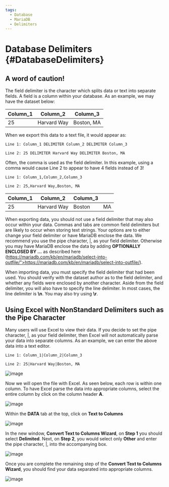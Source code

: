 ```yaml
---
tags:
  - Database
  - MariaDB
  - Delimiters
---
```


# Database Delimiters {#DatabaseDelimiters}
## A word of caution!

The field delimiter is the character which splits data or text into separate fields. A field is a column within your database. As an example, we may have the dataset below:

| **Column_1** | **Column_2** | **Column_3** |
| --- | --- | --- |
| 25 | Harvard Way | Boston, MA |

When we export this data to a text file, it would appear as:

`Line 1: Column_1 DELIMITER Column_2 DELIMITER Column_3`

`Line 2: 25 DELIMITER Harvard Way DELIMITER Boston, MA`

Often, the comma is used as the field delimiter. In this example, using a comma would cause Line 2 to appear to have 4 fields instead of 3!

`Line 1: Column_1,Column_2,Column_3`

`Line 2: 25,Harvard Way,Boston, MA`

| **Column_1** | **Column_2** | **Column_3** ||
| --- | --- | --- |--- |
| 25 | Harvard Way | Boston | MA|

When exporting data, you should not use a field delimiter that may also occur within your data. Commas and tabs are common field delimiters but are likely to occur when storing text strings. Your options are to either change your field delimiter or have MariaDB enclose the data. We recommend you use the pipe character, |, as your field delimiter. Otherwise you may have MariaDB enclose the data by adding **OPTIONALLY ENCLOSED BY …** as described here (https://mariadb.com/kb/en/mariadb/select-into-outfile/">https://mariadb.com/kb/en/mariadb/select-into-outfile/).

When importing data, you must specify the field delimiter that had been used. You should verify with the dataset author as to the field delimiter, and whether any fields were enclosed by another character. Aside from the field delimiter, you will also have to specify the line delimiter. In most cases, the line delimiter is **\n**. You may also try using **\r**.

## Using Excel with NonStandard Delimiters such as the Pipe Character

Many users will use Excel to view their data. If you decide to set the pipe character, |, as your field delimiter, then Excel will not automatically parse your data into separate columns. As an example, we can enter the above data into a text editor. 

`Line 1: Column_1|Column_2|Column_3`

`Line 2: 25|Harvard Way|Boston, MA`

![image](https://github.com/user-attachments/assets/c550f636-f2f2-4384-82cf-ece3871217c7)

Now we will open the file with Excel. As seen below, each row is within one column. To have Excel parse the data into appropriate columns, select the entire column by click on the column header **A**.

![image](https://github.com/user-attachments/assets/c36c45c2-e33d-41fa-b1e7-6bde552aa559)

Within the **DATA** tab at the top, click on **Text to Columns**

![image](https://github.com/user-attachments/assets/035d8663-161e-43fc-b42f-646a3c307f07)

In the new window, **Convert Text to Columns Wizard**, on **Step 1** you should select **Delimited**. Next, on **Step 2**, you would select only **Other** and enter the pipe character, |, into the accompanying box.

![image](https://github.com/user-attachments/assets/fb9eeaf0-f9e4-4e3d-ac44-4a4fbcce72fe)

Once you are complete the remaining step of the **Convert Text to Columns Wizard**, you should find your data separated into appropriate columns.

![image](https://github.com/user-attachments/assets/698161f1-e196-4a5c-a7b9-7c4b21960999)
